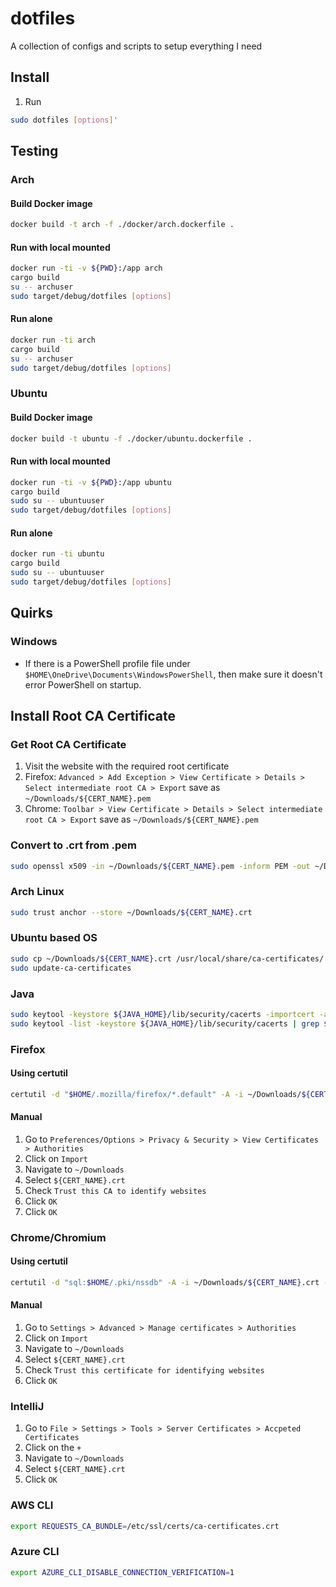# dotfiles

A collection of configs and scripts to setup everything I need

## Install

1. Run

```bash
sudo dotfiles [options]'
```

## Testing

### Arch

#### Build Docker image

```bash
docker build -t arch -f ./docker/arch.dockerfile .
```

#### Run with local mounted

```bash
docker run -ti -v ${PWD}:/app arch
cargo build
su -- archuser
sudo target/debug/dotfiles [options]
```

#### Run alone

```bash
docker run -ti arch
cargo build
su -- archuser
sudo target/debug/dotfiles [options]
```

### Ubuntu

#### Build Docker image

```bash
docker build -t ubuntu -f ./docker/ubuntu.dockerfile .
```

#### Run with local mounted

```bash
docker run -ti -v ${PWD}:/app ubuntu
cargo build
sudo su -- ubuntuuser
sudo target/debug/dotfiles [options]
```

#### Run alone

```bash
docker run -ti ubuntu
cargo build
sudo su -- ubuntuuser
sudo target/debug/dotfiles [options]
```

## Quirks

### Windows

- If there is a PowerShell profile file under `$HOME\OneDrive\Documents\WindowsPowerShell`, then make sure it doesn't error PowerShell on startup.

## Install Root CA Certificate

### Get Root CA Certificate

1. Visit the website with the required root certificate
2. Firefox: `Advanced > Add Exception > View Certificate > Details > Select intermediate root CA > Export` save
   as `~/Downloads/${CERT_NAME}.pem`
3. Chrome: `Toolbar > View Certificate > Details > Select intermediate root CA > Export` save
   as `~/Downloads/${CERT_NAME}.pem`

### Convert to .crt from .pem

```bash
sudo openssl x509 -in ~/Downloads/${CERT_NAME}.pem -inform PEM -out ~/Downloads/${CERT_NAME}.crt
```

### Arch Linux

```bash
sudo trust anchor --store ~/Downloads/${CERT_NAME}.crt
```

### Ubuntu based OS

```bash
sudo cp ~/Downloads/${CERT_NAME}.crt /usr/local/share/ca-certificates/
sudo update-ca-certificates
```

### Java

```bash
sudo keytool -keystore ${JAVA_HOME}/lib/security/cacerts -importcert -alias ${CERT_NAME} -file /usr/local/share/ca-certificates/${CERT_NAME}.crt
sudo keytool -list -keystore ${JAVA_HOME}/lib/security/cacerts | grep ${CERT_NAME}
```

### Firefox

#### Using certutil

```bash
certutil -d "$HOME/.mozilla/firefox/*.default" -A -i ~/Downloads/${CERT_NAME}.crt -n "${NICKNAME}" -t C,,
```

#### Manual

1. Go to `Preferences/Options > Privacy & Security > View Certificates > Authorities`
2. Click on `Import`
3. Navigate to `~/Downloads`
4. Select `${CERT_NAME}.crt`
5. Check `Trust this CA to identify websites`
6. Click `OK`
7. Click `OK`

### Chrome/Chromium

#### Using certutil

```bash
certutil -d "sql:$HOME/.pki/nssdb" -A -i ~/Downloads/${CERT_NAME}.crt -n "${NICKNAME}" -t C,,
```

#### Manual

1. Go to `Settings > Advanced > Manage certificates > Authorities`
2. Click on `Import`
3. Navigate to `~/Downloads`
4. Select `${CERT_NAME}.crt`
5. Check `Trust this certificate for identifying websites`
6. Click `OK`

### IntelliJ

1. Go to `File > Settings > Tools > Server Certificates > Accpeted Certificates`
2. Click on the `+`
3. Navigate to `~/Downloads`
4. Select `${CERT_NAME}.crt`
5. Click `OK`

### AWS CLI

```bash
export REQUESTS_CA_BUNDLE=/etc/ssl/certs/ca-certificates.crt
```

### Azure CLI

```bash
export AZURE_CLI_DISABLE_CONNECTION_VERIFICATION=1
```
